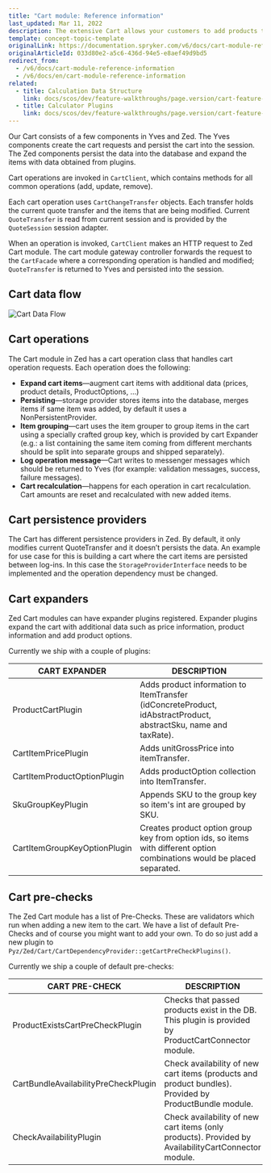 ```yaml
---
title: "Cart module: Reference information"
last_updated: Mar 11, 2022
description: The extensive Cart allows your customers to add products to their Cart by simply selecting the desired quantity.
template: concept-topic-template
originalLink: https://documentation.spryker.com/v6/docs/cart-module-reference-information
originalArticleId: 033d80e2-a5c6-436d-94e5-e8aef49d9bd5
redirect_from:
  - /v6/docs/cart-module-reference-information
  - /v6/docs/en/cart-module-reference-information
related:
  - title: Calculation Data Structure
    link: docs/scos/dev/feature-walkthroughs/page.version/cart-feature-walkthrough/calculation-data-structure.html
  - title: Calculator Plugins
    link: docs/scos/dev/feature-walkthroughs/page.version/cart-feature-walkthrough/calculator-plugins.html
---
```


Our Cart consists of a few components in Yves and Zed. The Yves components create the cart requests and persist the cart into the session. The Zed components persist the data into the database and expand the items with data obtained from plugins.

Cart operations are invoked in `CartClient`, which contains methods for all common operations (add, update, remove).

Each cart operation uses `CartChangeTransfer` objects. Each transfer holds the current quote transfer and the items that are being modified. Current `QuoteTransfer` is read from current session and is provided by the `QuoteSession` session adapter.

When an operation is invoked, `CartClient` makes an HTTP request to Zed Cart module. The cart module gateway controller forwards the request to the `CartFacade` where a corresponding operation is handled and modified; `QuoteTransfer` is returned to Yves and persisted into the session.

## Cart data flow

![Cart Data Flow](https://spryker.s3.eu-central-1.amazonaws.com/docs/Features/Shopping+Cart/Cart/Cart+Functionality/cart_data_flow.png)

## Cart operations

The Cart module in Zed has a cart operation class that handles cart operation requests. Each operation does the following:

* **Expand cart items**—augment cart items with additional data (prices, product details, ProductOptions, …)
* **Persisting**—storage provider stores items into the database, merges items if same item was added, by default it uses a NonPersistentProvider.
* **Item grouping**—cart uses the item grouper to group items in the cart using a specially crafted group key, which is provided by cart Expander (e.g.: a list containing the same item coming from different merchants should be split into separate groups and shipped separately).
* **Log operation message**—Cart writes to messenger messages which should be returned to Yves (for example: validation messages, success, failure messages).
* **Cart recalculation**—happens for each operation in cart recalculation. Cart amounts are reset and recalculated with new added items.

## Cart persistence providers

The Cart has different persistence providers in Zed. By default, it only modifies current QuoteTransfer and it doesn’t persists the data. An example for use case for this is building a cart where the cart items are persisted between log-ins. In this case the `StorageProviderInterface` needs to be implemented and the operation dependency must be changed.

## Cart expanders

Zed Cart modules can have expander plugins registered. Expander plugins expand the cart with additional data such as price information, product information and add product options.

Currently we ship with a couple of plugins:

| CART EXPANDER | DESCRIPTION |
| --- | --- |
| ProductCartPlugin | Adds product information to ItemTransfer (idConcreteProduct, idAbstractProduct, abstractSku, name and taxRate). |
| CartItemPricePlugin | Adds unitGrossPrice into itemTransfer. |
| CartItemProductOptionPlugin | Adds productOption collection into ItemTransfer. |
| SkuGroupKeyPlugin | Appends SKU to the group key so item's int are grouped by SKU. |
| CartItemGroupKeyOptionPlugin | Creates product option group key from option ids, so items with different option combinations would be placed separated. |

## Cart pre-checks

The Zed Cart module has a list of Pre-Checks. These are validators which run when adding a new item to the cart. We have a list of default Pre-Checks and of course you might want to add your own. To do so just add a new plugin to `Pyz/Zed/Cart/CartDependencyProvider::getCartPreCheckPlugins()`.

Currently we ship a couple of default pre-checks:

| CART PRE-CHECK | DESCRIPTION |
| --- | --- |
| ProductExistsCartPreCheckPlugin | Checks that passed products exist in the DB. This plugin is provided by ProductCartConnector module. |
| CartBundleAvailabilityPreCheckPlugin | Check availability of new cart items (products and product bundles). Provided by ProductBundle module. |
| CheckAvailabilityPlugin | Check availability of new cart items (only products). Provided by AvailabilityCartConnector module. |

